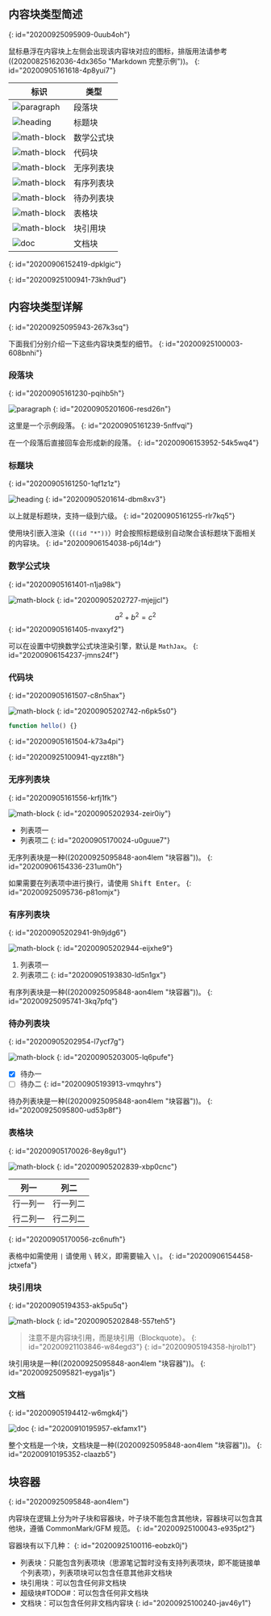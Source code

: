 ## 内容块类型简述
{: id="20200925095909-0uub4oh"}

鼠标悬浮在内容块上左侧会出现该内容块对应的图标，排版用法请参考 ((20200825162036-4dx365o "Markdown 完整示例"))。
{: id="20200905161618-4p8yui7"}

| 标识 | 类型 |
| - | - |
| ![paragraph](assets/paragraph.svg) | 段落块 |
| ![heading](assets/heading.svg) | 标题块 |
| ![math-block](assets/math-block.svg) | 数学公式块 |
| ![math-block](assets/code-block.svg) | 代码块 |
| ![math-block](assets/unordered-list.svg) | 无序列表块 |
| ![math-block](assets/ordered-list.svg) | 有序列表块 |
| ![math-block](assets/task-list.svg) | 待办列表块 |
| ![math-block](assets/table.svg) | 表格块 |
| ![math-block](assets/blockquote.svg) | 块引用块 |
| ![doc](assets/doc.svg) | 文档块 |
{: id="20200906152419-dpklgic"}

{: id="20200925100941-73kh9ud"}

## 内容块类型详解
{: id="20200925095943-267k3sq"}

下面我们分别介绍一下这些内容块类型的细节。
{: id="20200925100003-608bnhi"}

### 段落块
{: id="20200905161230-pqihb5h"}

![paragraph](assets/paragraph.svg)
{: id="20200905201606-resd26n"}

这里是一个示例段落。
{: id="20200905161239-5nffvqi"}

在一个段落后直接回车会形成新的段落。
{: id="20200906153952-54k5wq4"}

### 标题块
{: id="20200905161250-1qf1z1z"}

![heading](assets/heading.svg)
{: id="20200905201614-dbm8xv3"}

以上就是标题块，支持一级到六级。
{: id="20200905161255-rlr7kq5"}

使用块引嵌入渲染（`((id "*"))`）时会按照标题级别自动聚合该标题块下面相关的内容块。
{: id="20200906154038-p6j14dr"}

### 数学公式块
{: id="20200905161401-n1ja98k"}

![math-block](assets/math-block.svg)
{: id="20200905202727-mjejjcl"}

$$
a^2 + b^2 = c^2
$$
{: id="20200905161405-nvaxyf2"}

可以在设置中切换数学公式块渲染引擎，默认是 `MathJax`。
{: id="20200906154237-jmns24f"}

### 代码块
{: id="20200905161507-c8n5hax"}

![math-block](assets/code-block.svg)
{: id="20200905202742-n6pk5s0"}

```js
function hello() {}
```
{: id="20200905161504-k73a4pi"}

{: id="20200925100941-qyzzt8h"}

### 无序列表块
{: id="20200905161556-krfj1fk"}

![math-block](assets/unordered-list.svg)
{: id="20200905202934-zeir0iy"}

* 列表项一
* 列表项二
{: id="20200905170024-u0guue7"}

无序列表块是一种((20200925095848-aon4lem "块容器"))。
{: id="20200906154336-231um0h"}

如果需要在列表项中进行换行，请使用 <kbd>Shift Enter</kbd>。
{: id="20200925095736-p81omjx"}

### 有序列表块
{: id="20200905202941-9h9jdg6"}

![math-block](assets/ordered-list.svg)
{: id="20200905202944-eijxhe9"}

1. 列表项一
2. 列表项二
{: id="20200905193830-ld5n1gx"}

有序列表块是一种((20200925095848-aon4lem "块容器"))。
{: id="20200925095741-3kq7pfq"}

### 待办列表块
{: id="20200905202954-l7ycf7g"}

![math-block](assets/task-list.svg)
{: id="20200905203005-lq6pufe"}

- [X] 待办一
- [ ] 待办二
{: id="20200905193913-vmqyhrs"}

待办列表块是一种((20200925095848-aon4lem "块容器"))。
{: id="20200925095800-ud53p8f"}

### 表格块
{: id="20200905170026-8ey8gu1"}

![math-block](assets/table.svg)
{: id="20200905202839-xbp0cnc"}

| 列一 | 列二 |
| - | - |
| 行一列一 | 行一列二 |
| 行二列一 | 行二列二 |
{: id="20200905170056-zc6nufh"}

表格中如需使用 `|` 请使用 `\` 转义，即需要输入 `\|`。
{: id="20200906154458-jctxefa"}

### 块引用块
{: id="20200905194353-ak5pu5q"}

![math-block](assets/blockquote.svg)
{: id="20200905202848-557teh5"}

> 注意不是内容块引用，而是块引用（Blockquote）。
> {: id="20200921103846-w84egd3"}
{: id="20200905194358-hjrolb1"}

块引用块是一种((20200925095848-aon4lem "块容器"))。
{: id="20200925095821-eyga1js"}

### 文档
{: id="20200905194412-w6mgk4j"}

![doc](assets/doc.svg)
{: id="20200910195957-ekfamx1"}

整个文档是一个块，文档块是一种((20200925095848-aon4lem "块容器"))。
{: id="20200910195352-claazb5"}

## 块容器
{: id="20200925095848-aon4lem"}

内容块在逻辑上分为叶子块和容器块，叶子块不能包含其他块，容器块可以包含其他块，遵循 CommonMark/GFM 规范。
{: id="20200925100043-e935pt2"}

容器块有以下几种：
{: id="20200925100116-eobzk0j"}

* 列表块：只能包含列表项块（思源笔记暂时没有支持列表项块，即不能链接单个列表项），列表项块可以包含任意其他非文档块
* 块引用块：可以包含任何非文档块
* 超级块#TODO#：可以包含任何非文档块
* 文档块：可以包含任何非文档内容块
{: id="20200925100240-jav46y1"}
